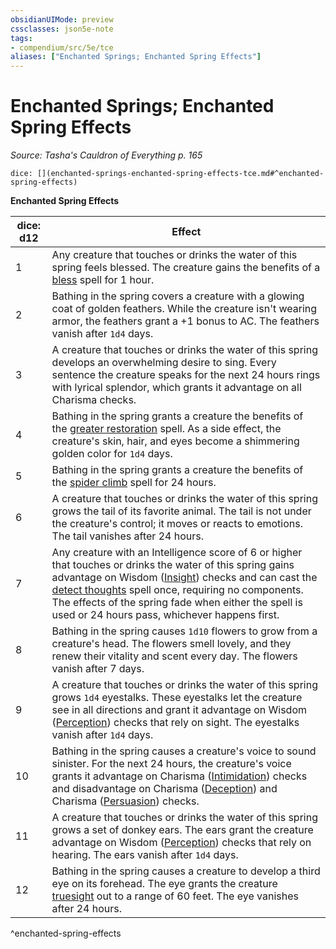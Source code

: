 ```yaml
---
obsidianUIMode: preview
cssclasses: json5e-note
tags:
- compendium/src/5e/tce
aliases: ["Enchanted Springs; Enchanted Spring Effects"]
---
```

# Enchanted Springs; Enchanted Spring Effects
*Source: Tasha's Cauldron of Everything p. 165* 

`dice: [](enchanted-springs-enchanted-spring-effects-tce.md#^enchanted-spring-effects)`

**Enchanted Spring Effects**

| dice: d12 | Effect |
|-----------|--------|
| 1 | Any creature that touches or drinks the water of this spring feels blessed. The creature gains the benefits of a [bless](compendium/spells/bless.md) spell for 1 hour. |
| 2 | Bathing in the spring covers a creature with a glowing coat of golden feathers. While the creature isn't wearing armor, the feathers grant a +1 bonus to AC. The feathers vanish after `1d4` days. |
| 3 | A creature that touches or drinks the water of this spring develops an overwhelming desire to sing. Every sentence the creature speaks for the next 24 hours rings with lyrical splendor, which grants it advantage on all Charisma checks. |
| 4 | Bathing in the spring grants a creature the benefits of the [greater restoration](compendium/spells/greater-restoration.md) spell. As a side effect, the creature's skin, hair, and eyes become a shimmering golden color for `1d4` days. |
| 5 | Bathing in the spring grants a creature the benefits of the [spider climb](compendium/spells/spider-climb.md) spell for 24 hours. |
| 6 | A creature that touches or drinks the water of this spring grows the tail of its favorite animal. The tail is not under the creature's control; it moves or reacts to emotions. The tail vanishes after 24 hours. |
| 7 | Any creature with an Intelligence score of 6 or higher that touches or drinks the water of this spring gains advantage on Wisdom ([Insight](rules/skills.md#Insight)) checks and can cast the [detect thoughts](compendium/spells/detect-thoughts.md) spell once, requiring no components. The effects of the spring fade when either the spell is used or 24 hours pass, whichever happens first. |
| 8 | Bathing in the spring causes `1d10` flowers to grow from a creature's head. The flowers smell lovely, and they renew their vitality and scent every day. The flowers vanish after 7 days. |
| 9 | A creature that touches or drinks the water of this spring grows `1d4` eyestalks. These eyestalks let the creature see in all directions and grant it advantage on Wisdom ([Perception](rules/skills.md#Perception)) checks that rely on sight. The eyestalks vanish after `1d4` days. |
| 10 | Bathing in the spring causes a creature's voice to sound sinister. For the next 24 hours, the creature's voice grants it advantage on Charisma ([Intimidation](rules/skills.md#Intimidation)) checks and disadvantage on Charisma ([Deception](rules/skills.md#Deception)) and Charisma ([Persuasion](rules/skills.md#Persuasion)) checks. |
| 11 | A creature that touches or drinks the water of this spring grows a set of donkey ears. The ears grant the creature advantage on Wisdom ([Perception](rules/skills.md#Perception)) checks that rely on hearing. The ears vanish after `1d4` days. |
| 12 | Bathing in the spring causes a creature to develop a third eye on its forehead. The eye grants the creature [truesight](rules/senses.md#truesight) out to a range of 60 feet. The eye vanishes after 24 hours. |
^enchanted-spring-effects